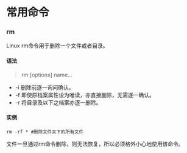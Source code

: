 # 常用命令

### rm
Linux rm命令用于删除一个文件或者目录。  
#### 语法
> rm [options] name...
* -i 删除前逐一询问确认。
* -f 即使原档案属性设为唯读，亦直接删除，无需逐一确认。
* -r 将目录及以下之档案亦逐一删除。
#### 实例
```
rm -rf * #删除文件夹下的所有文件 
```
文件一旦通过rm命令删除，则无法恢复，所以必须格外小心地使用该命令。
